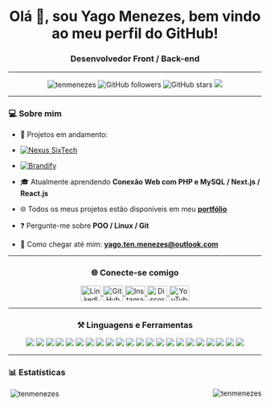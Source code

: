 <h1 align="center">Olá 👋, sou Yago Menezes, bem vindo ao meu perfil do GitHub!</h1>

<h3 align="center">Desenvolvedor Front / Back-end</h3>

<hr/>

<p align="center">
  <img src="https://komarev.com/ghpvc/?username=tenmenezes&label=Profile%20views&color=0e75b6&style=flat" alt="tenmenezes" /> 
  <img src="https://img.shields.io/github/followers/tenmenezes?label=Followers&style=flat&color=4c1" alt="GitHub followers" />
  <img src="https://img.shields.io/github/stars/tenmenezes?label=Stars&style=flat&color=yellow" alt="GitHub stars" />
  <img src="https://img.shields.io/github/languages/top/tenmenezes/Brandify?style=flat&color=purple" />
</p>

<hr/>

<h3 align="left">💻 Sobre mim</h3>

- 🚀 Projetos em andamento:
- [![Nexus SixTech](https://img.shields.io/badge/Nexus%20SixTech-In%20progress-red?style=flat-square)](https://github.com/tenmenezes/Nexus_SixTech/)
- [![Brandify](https://img.shields.io/badge/Brandify-In%20progress-red?style=flat-square)](https://github.com/tenmenezes/Brandify/)

- 🎓 Atualmente aprendendo **Conexão Web com PHP e MySQL / Next.js / React.js**
  
- 🌐 Todos os meus projetos estão disponíveis em meu **[portfólio](https://tenmenezes.github.io)**
  
- ❓ Pergunte-me sobre **POO / Linux / Git**
  
- 📧 Como chegar até mim: **yago.ten.menezes@outlook.com**

---
  
<h3 align="center"> 🌐 Conecte-se comigo</h3>
<p align="center">
<a href="https://linkedin.com/in/ten-menezes" target="_blank" rel="noreferrer">
    <img align="center" src="https://raw.githubusercontent.com/rahuldkjain/github-profile-readme-generator/master/src/images/icons/Social/linked-in-alt.svg" alt="LinkedIn" height="30" width="40" />
  </a>
  
  <a href="https://github.com/tenmenezes" target="_blank" rel="noreferrer">
    <img align="center" src="https://raw.githubusercontent.com/rahuldkjain/github-profile-readme-generator/master/src/images/icons/Social/github.svg" alt="GitHub" height="30" width="40" />
  </a>
  
  <a href="https://www.instagram.com/dev_tenmenezes" target="_blank" rel="noreferrer">
    <img align="center" src="https://raw.githubusercontent.com/rahuldkjain/github-profile-readme-generator/master/src/images/icons/Social/instagram.svg" alt="Instagram" height="30" width="40" />
  </a>
  
  <a href="https://discord.com/channels/@Menezes" target="_blank" rel="noreferrer">
    <img align="center" src="https://raw.githubusercontent.com/rahuldkjain/github-profile-readme-generator/master/src/images/icons/Social/discord.svg" alt="Discord" height="30" width="40" />
  </a>
  
  <a href="https://www.youtube.com/@dev_tenmenezes" target="_blank" rel="noreferrer">
    <img align="center" src="https://raw.githubusercontent.com/rahuldkjain/github-profile-readme-generator/master/src/images/icons/Social/youtube.svg" alt="YouTube" height="30" width="40" />
  </a>
  
</p>

---

<h3 align="center"> ⚒️ Linguagens e Ferramentas</h3>

<p align="center">
  <!-- Front-end -->
  <img src="https://img.shields.io/badge/HTML5-E34F26?style=for-the-badge&logo=html5&logoColor=white" />
  <img src="https://img.shields.io/badge/CSS3-663399?style=for-the-badge&logo=css&logoColor=white" />
  <img src="https://img.shields.io/badge/JavaScript-F7DF1E?style=for-the-badge&logo=javascript&logoColor=black" />

  <!-- Frameworks / Bibliotecas -->
  <img src="https://img.shields.io/badge/React.js-61DAFB?style=for-the-badge&logo=react&logoColor=white" />
  <img src="https://img.shields.io/badge/Next.js-000000?style=for-the-badge&logo=next.js&logoColor=white" />
  <img src="https://img.shields.io/badge/Astro-FF5A1F?style=for-the-badge&logo=astro&logoColor=white" />
  <img src="https://img.shields.io/badge/Vite-646CFF?style=for-the-badge&logo=vite&logoColor=white" />
  <img src="https://img.shields.io/badge/Tailwind-06B6D4?style=for-the-badge&logo=tailwindcss&logoColor=white" />
  <img src="https://img.shields.io/badge/Bootstrap-7952B3?style=for-the-badge&logo=bootstrap&logoColor=white" />
  <img src="https://img.shields.io/badge/Ionic-3880FF?style=for-the-badge&logo=ionic&logoColor=white" />

  <!-- Back-end -->
  <img src="https://img.shields.io/badge/PHP-777BB4?style=for-the-badge&logo=php&logoColor=white" />
  <img src="https://img.shields.io/badge/Java-ED8B00?style=for-the-badge&logo=java&logoColor=white" />
  <img src="https://img.shields.io/badge/C%23-239120?style=for-the-badge&logo=csharp&logoColor=white" />
  <img src="https://img.shields.io/badge/.NET-512BD4?style=for-the-badge&logo=dotnet&logoColor=white" />

  <!-- Banco de dados -->
  <img src="https://img.shields.io/badge/MySQL-7952B3?style=for-the-badge&logo=mysql&logoColor=white" />
  <img src="https://img.shields.io/badge/PostgreSQL-4169E1?style=for-the-badge&logo=postgresql&logoColor=white" />

  <!-- Sistema Operacional -->
  <img src="https://img.shields.io/badge/Linux-FCC624?style=for-the-badge&logo=linux&logoColor=black" />

  <!-- Outros / Hardware -->
  <img src="https://img.shields.io/badge/Arduino-00979D?style=for-the-badge&logo=arduino&logoColor=white" />
  <img src="https://img.shields.io/badge/Git-F05032?style=for-the-badge&logo=git&logoColor=white" />
  <img src="https://img.shields.io/badge/Python-3776AB?style=for-the-badge&logo=python&logoColor=white" />
  <img src="https://img.shields.io/badge/Lógica%20de%20Programação-8B5CF6?style=for-the-badge&logoColor=white" />
  <img src="https://img.shields.io/badge/Orientação%20a%20Objetos-F59E0B?style=for-the-badge&logoColor=white" />
</p>

---

<h3 align="left"> 📊 Estatísticas</h3>
<p><img align="right" src="https://github-readme-stats.vercel.app/api/top-langs?username=tenmenezes&show_icons=true&locale=en&layout=compact&theme=radical" alt="tenmenezes" /></p>
<p>&nbsp;<img align="center" src="https://github-readme-stats.vercel.app/api?username=tenmenezes&show_icons=true&locale=en&theme=radical" alt="tenmenezes" /></p>
